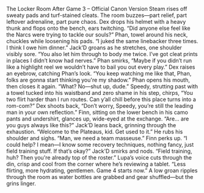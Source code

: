 The Locker Room After Game 3 – Official Canon Version
Steam rises off sweaty pads and turf-stained cleats. The room buzzes—part relief, part leftover adrenaline, part pure chaos.
Dex drops his helmet with a heavy thunk and flops onto the bench, ears twitching. “Did anyone else feel like the Narcs were trying to tackle our souls?”
Phan, towel around his neck, chuckles while loosening his pads. “I juked the same linebacker three times. I think I owe him dinner.”
Jack’D groans as he stretches, one shoulder visibly sore. “You also let him through to body me twice. I’ve got cleat prints in places I didn’t know had nerves.”
Phan smirks, “Maybe if you didn’t run like a highlight reel we wouldn’t have to bail you out every play.”
Dex raises an eyebrow, catching Phan’s look. “You keep watching me like that, Phan, folks are gonna start thinking you're my shadow.”
Phan opens his mouth, then closes it again. “What? No—shut up, dude.”
Speedy, strutting past with a towel tucked into his waistband and zero shame in his step, chirps, “You two flirt harder than I run routes. Can y’all chill before this place turns into a rom-com?”
Dex shoots back, “Don’t worry, Speedy, you’re still the leading man in your own reflection.”
Finn, sitting on the lower bench in his camo pants and undershirt, glances up, wide-eyed at the exchange. “Are… are you guys always like this?”
Jack’D leans back, grinning through the exhaustion. “Welcome to the Plateaus, kid. Get used to it.”
He rubs his shoulder and sighs. “Man, we need a team masseuse.”
Finn perks up. “I could help? I mean—I know some recovery techniques, nothing fancy, just field training stuff. If that’s okay?”
Jack'D smirks and nods. “Field training, huh? Then you're already top of the roster.”
Lupa’s voice cuts through the din, crisp and cool from the corner where he’s reviewing a tablet. “Less flirting, more hydrating, gentlemen. Game 4 starts now.”
A low groan ripples through the room as water bottles are grabbed and gear shuffled—but the grins linger.
